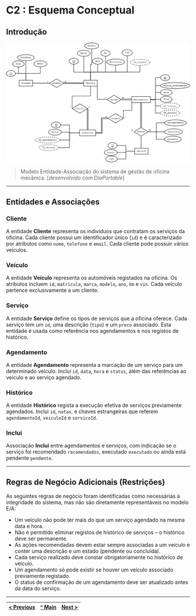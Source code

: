 # C2 : Esquema Conceptual

## Introdução

<img src="../img/DIA_new.png" alt="EA Model" width="1200" />

> Modelo Entidade-Associação do sistema de gestão de oficina mecânica. [*desenvolvido com DiaPortable*]

---

## Entidades e Associações

### Cliente
A entidade **Cliente** representa os indivíduos que contratam os serviços da oficina. Cada cliente possui um identificador único (`id`) e é caracterizado por atributos como `nome`, `telefone` e `email`. Cada cliente pode possuir vários veículos.

### Veículo
A entidade **Veículo** representa os automóveis registados na oficina. Os atributos incluem `id`, `matricula`, `marca`, `modelo`, `ano`, `km` e `vin`. Cada veículo pertence exclusivamente a um cliente.

### Serviço
A entidade **Serviço** define os tipos de serviços que a oficina oferece. Cada serviço tem um `id`, uma descrição (`tipo`) e um `preco` associado. Esta entidade é usada como referência nos agendamentos e nos registos de histórico.

### Agendamento
A entidade **Agendamento** representa a marcação de um serviço para um determinado veículo. Inclui `id`, `data`, `hora` e `status`, além das referências ao veículo e ao serviço agendado.

### Histórico
A entidade **Histórico** regista a execução efetiva de serviços previamente agendados. Inclui `id`, `notas`, e chaves estrangeiras que referem `agendamentoId`, `veiculoId` e `servicoId`.

### Inclui
Associação **Inclui** entre agendamentos e serviços, com indicação se o serviço foi recomendado `recomendados`, executado `executado` ou ainda está pendente `pendente`.

---

## Regras de Negócio Adicionais (Restrições)

As seguintes regras de negócio foram identificadas como necessárias à integridade do sistema, mas não são diretamente representáveis no modelo E/A:

- Um veículo não pode ter mais do que um serviço agendado na mesma data e hora.
- Não é permitido eliminar registos de histórico de serviços – o histórico deve ser permanente.
- As ações recomendadas devem estar sempre associadas a um veículo e conter uma descrição e um estado (pendente ou concluída).
- Cada serviço realizado deve constar obrigatoriamente no histórico de veículo.
- Um agendamento só pode existir se houver um veículo associado previamente registado.
- O status de confirmação de um agendamento deve ser atualizado antes da data do serviço.

---

| [< Previous](REBD01.md) | [^ Main](../../README.md) | [Next >](REBD03.md) |
|:----------------------------------:|:----------------------------------:|:----------------------------------:|
